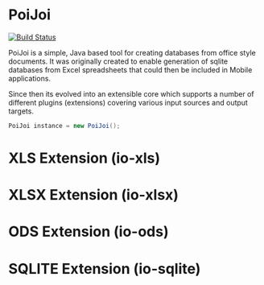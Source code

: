 PoiJoi
======

[![Build Status](https://travis-ci.org/KarlNosworthy/poijoi.svg?branch=master)](https://travis-ci.org/KarlNosworthy/poijoi)

PoiJoi is a simple, Java based tool for creating databases from office style documents. It was originally created to enable generation of sqlite databases from Excel spreadsheets that could then be included in Mobile applications.

Since then its evolved into an extensible core which supports a number of different plugins (extensions) covering various input sources and output targets.

```java
PoiJoi instance = new PoiJoi();
```

XLS Extension (io-xls)
=====

XLSX Extension (io-xlsx)
=====

ODS Extension (io-ods)
=====

SQLITE Extension (io-sqlite)
=====



